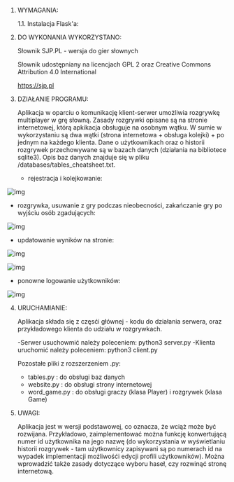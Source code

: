 1. WYMAGANIA:

    1.1. Instalacja Flask'a:


2. DO WYKONANIA WYKORZYSTANO:

    Słownik SJP.PL - wersja do gier słownych

    Słownik udostępniany na licencjach GPL 2 oraz
    Creative Commons Attribution 4.0 International

    https://sjp.pl


3. DZIAŁANIE PROGRAMU:
    
    Aplikacja w oparciu o komunikację klient-serwer umożliwia rozgrywkę multiplayer w grę słowną. Zasady rozgrywki opisane są na stronie internetowej, którą apkikacja obsługuje na osobnym wątku. W sumie w wykorzystaniu są dwa wątki (strona internetowa + obsługa kolejki) + po jednym na każdego klienta. Dane o użytkownikach oraz o historii rozgrywek przechowywane są w bazach danych (działania na bibliotece sqlite3). Opis baz danych znajduje się w pliku /databases/tables_cheatsheet.txt.

   - rejestracja i kolejkowanie:

![img](https://user-images.githubusercontent.com/68823168/146024798-333109b0-d0dd-43dd-82c5-e0d46bdedeb1.png)

   - rozgrywka, usuwanie z gry podczas nieobecności, zakańczanie gry po wyjściu osób zgadujących:

![img](https://user-images.githubusercontent.com/68823168/146025306-9df01ae9-95d9-4360-86c9-8f755d2a3321.png)

   - updatowanie wyników na stronie:

![img](https://user-images.githubusercontent.com/68823168/146025504-408d9b23-4db0-4289-8340-0b34637c856b.png)

![img](https://user-images.githubusercontent.com/68823168/146025581-990944a7-8640-4728-be03-c3bb183ead84.png)

   - ponowne logowanie użytkowników:

![img](https://user-images.githubusercontent.com/68823168/146026275-1122aedb-2f50-49a5-9564-dfdd891e761a.png)


4. URUCHAMIANIE:

    Aplikacja składa się z częsći głównej - kodu do działania serwera, oraz przykładowego klienta do udziału w rozgrywkach.
    
    -Serwer usuchowmić należy poleceniem: python3 server.py
    -Klienta uruchomić należy poleceniem: python3 client.py
    
    Pozostałe pliki z rozszerzeniem .py:
    - tables.py : do obsługi baz danych
    - website.py : do obsługi strony internetowej
    - word_game.py : do obsługi graczy (klasa Player) i rozgrywek (klasa Game)
   
   
5. UWAGI:

    Aplikacja jest w wersji podstawowej, co oznacza, że wciąż może być rozwijana. Przykładowo, zaimplementować można funkcję konwertującą numer id użytkownika na jego nazwę (do wykorzystania w wyświetlaniu historii rozgrywek - tam użytkownicy zapisywani są po numerach id na wypadek implementacji możliwośći edycji profili użytkowników). Można wprowadzić także zasady dotyczące wyboru haseł, czy rozwinąć stronę internetową.
